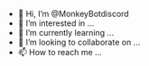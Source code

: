 - 👋 Hi, I’m @MonkeyBotdiscord
- 👀 I’m interested in ...
- 🌱 I’m currently learning ...
- 💞️ I’m looking to collaborate on ...
- 📫 How to reach me ...

<!---
MonkeyBotdiscord/MonkeyBotdiscord is a ✨ special ✨ repository because its `README.md` (this file) appears on your GitHub profile.
You can click the Preview link to take a look at your changes.
--->
